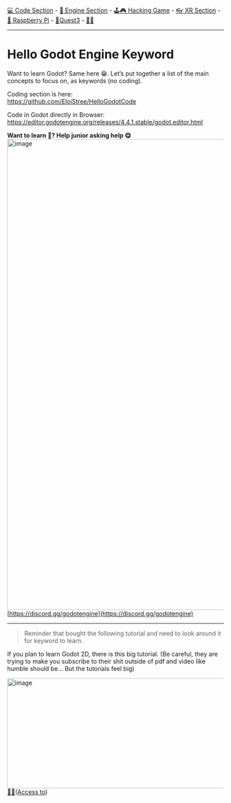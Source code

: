 [💻 Code Section](https://github.com/EloiStree/HelloGodotCode) - [🚂 Engine Section](https://github.com/EloiStree/HelloGodotEngineKeyword) - [🕹️🎮 Hacking Game](https://github.com/EloiStree/HelloGodotRemoteControlHub) - [👓 XR Section](https://github.com/EloiStree/HelloGodotXR)  - [🍓 Raspberry Pi](https://github.com/EloiStree/HelloRaspberryPi) - [🥽Quest3](https://github.com/EloiStree/HelloQuest3) - [🍺🍻](https://buymeacoffee.com/apintio)

------------------------------

# Hello Godot Engine Keyword
Want to learn Godot? Same here 😁. Let’s put together a list of the main concepts to focus on, as keywords (no coding).

Coding section is here:  
https://github.com/EloiStree/HelloGodotCode  

Code in Godot directly in Browser:  
https://editor.godotengine.org/releases/4.4.1.stable/godot.editor.html  

**Want to learn 🧐? Help junior asking help 😋** 
[<img width="1654" height="1096" alt="image" src="https://github.com/user-attachments/assets/b463212b-0692-4c7d-9e51-e8cd0bda338b" />](https://discord.gg/godotengine)  
[https://discord.gg/godotengine](https://discord.gg/godotengine)    


-----------------------------

> Reminder that bought the following tutorial and need to look around it for keyword to learn.

If you plan to learn Godot 2D, there is this big tutorial.
(Be careful, they are trying to make you subscribe to their shit outside of pdf and video like humble should be... But the tutorials feel big)

[<img width="601" height="256" alt="image" src="https://github.com/user-attachments/assets/340f5a97-b92a-4221-b227-9f7f786bf11a" />](https://www.humblebundle.com/software/learn-godot-in-2025-complete-course-bundle-software)    
[🔗💲](https://www.humblebundle.com/software/learn-godot-in-2025-complete-course-bundle-software)([Access to](https://academy.zenva.com/course/godot-3d-platformer-course))    



